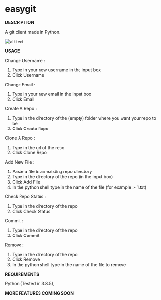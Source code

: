 # easygit

**DESCRIPTION**

A git client made in Python.

![alt text](https://i.ibb.co/zFFBwt9/Capture123890890.png)

**USAGE** 

Change Username : 
1) Type in your new username in the input box
2) Click Username

Change Email :
1) Type in your new email in the input box 
2) Click Email

Create A Repo : 
1) Type in the directory of the (empty) folder where you want your repo to be 
2) Click Create Repo

Clone A Repo : 
1) Type in the url of the repo 
2) Click Clone Repo

Add New File : 
1) Paste a file in an existing repo directory
2) Type in the directory of the repo (in the input box)
3) Click Add File
4) In the python shell type in the name of the file (for example :- 1.txt)

Check Repo Status : 
1) Type in the directory of the repo
2) Click Check Status 

Commit : 
1) Type in the directory of the repo 
2) Click Commit 

Remove : 
1) Type in the directory of the repo 
2) Click Remove
3) In the python shell type in the name of the file to remove

**REQUIREMENTS**

Python (Tested in 3.8.5),


**MORE FEATURES COMING SOON**
